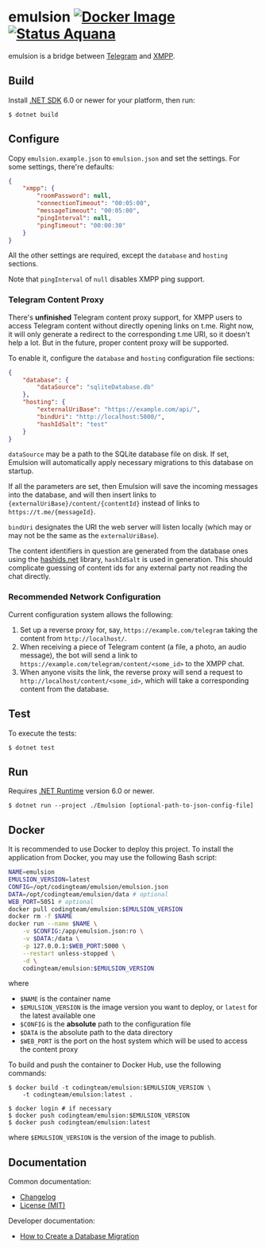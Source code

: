 emulsion [![Docker Image][badge.docker]][docker-hub] [![Status Aquana][status-aquana]][andivionian-status-classifier]
========

emulsion is a bridge between [Telegram][telegram] and [XMPP][xmpp].

Build
-----

Install [.NET SDK][dotnet] 6.0 or newer for your platform, then run:

```console
$ dotnet build
```

Configure
---------

Copy `emulsion.example.json` to `emulsion.json` and set the settings. For some
settings, there're defaults:

```json
{
    "xmpp": {
        "roomPassword": null,
        "connectionTimeout": "00:05:00",
        "messageTimeout": "00:05:00",
        "pingInterval": null,
        "pingTimeout": "00:00:30"
    }
}
```

All the other settings are required, except the `database` and `hosting` sections.

Note that `pingInterval` of `null` disables XMPP ping support.

### Telegram Content Proxy

There's **unfinished** Telegram content proxy support, for XMPP users to access Telegram content without directly opening links on t.me. Right now, it will only generate a redirect to the corresponding t.me URI, so it doesn't help a lot. But in the future, proper content proxy will be supported.

To enable it, configure the `database` and `hosting` configuration file sections:

```json
{
    "database": {
        "dataSource": "sqliteDatabase.db"
    },
    "hosting": {
        "externalUriBase": "https://example.com/api/",
        "bindUri": "http://localhost:5000/",
        "hashIdSalt": "test"
    }
}
```

`dataSource` may be a path to the SQLite database file on disk. If set, Emulsion will automatically apply necessary migrations to this database on startup.

If all the parameters are set, then Emulsion will save the incoming messages into the database, and will then insert links to `{externalUriBase}/content/{contentId}` instead of links to `https://t.me/{messageId}`.

`bindUri` designates the URI the web server will listen locally (which may or may not be the same as the `externalUriBase`).

The content identifiers in question are generated from the database ones using the [hashids.net][hashids.net] library, `hashIdSalt` is used in generation. This should complicate guessing of content ids for any external party not reading the chat directly.

### Recommended Network Configuration

Current configuration system allows the following:

1. Set up a reverse proxy for, say, `https://example.com/telegram` taking the content from `http://localhost/`.
2. When receiving a piece of Telegram content (a file, a photo, an audio message), the bot will send a link to `https://example.com/telegram/content/<some_id>` to the XMPP chat.
3. When anyone visits the link, the reverse proxy will send a request to `http://localhost/content/<some_id>`, which will take a corresponding content from the database.

Test
----

To execute the tests:

```console
$ dotnet test
```

Run
---

Requires [.NET Runtime][dotnet] version 6.0 or newer.

```console
$ dotnet run --project ./Emulsion [optional-path-to-json-config-file]
```

Docker
------
It is recommended to use Docker to deploy this project. To install the
application from Docker, you may use the following Bash script:

```bash
NAME=emulsion
EMULSION_VERSION=latest
CONFIG=/opt/codingteam/emulsion/emulsion.json
DATA=/opt/codingteam/emulsion/data # optional
WEB_PORT=5051 # optional
docker pull codingteam/emulsion:$EMULSION_VERSION
docker rm -f $NAME
docker run --name $NAME \
    -v $CONFIG:/app/emulsion.json:ro \
    -v $DATA:/data \
    -p 127.0.0.1:$WEB_PORT:5000 \
    --restart unless-stopped \
    -d \
    codingteam/emulsion:$EMULSION_VERSION
```

where

- `$NAME` is the container name
- `$EMULSION_VERSION` is the image version you want to deploy, or `latest` for
  the latest available one
- `$CONFIG` is the **absolute** path to the configuration file
- `$DATA` is the absolute path to the data directory
- `$WEB_PORT` is the port on the host system which will be used to access the content proxy

To build and push the container to Docker Hub, use the following commands:

```console
$ docker build -t codingteam/emulsion:$EMULSION_VERSION \
    -t codingteam/emulsion:latest .

$ docker login # if necessary
$ docker push codingteam/emulsion:$EMULSION_VERSION
$ docker push codingteam/emulsion:latest
```

where `$EMULSION_VERSION` is the version of the image to publish.

Documentation
-------------

Common documentation:

- [Changelog][docs.changelog]
- [License (MIT)][docs.license]

Developer documentation:

- [How to Create a Database Migration][docs.create-migration]

[andivionian-status-classifier]: https://github.com/ForNeVeR/andivionian-status-classifier#status-aquana-
[docker-hub]: https://hub.docker.com/r/codingteam/emulsion
[docs.changelog]: ./CHANGELOG.md
[docs.create-migration]: ./docs/create-migration.md
[docs.license]: ./LICENSE.md
[dotnet]: https://dotnet.microsoft.com/download
[hashids.net]: https://github.com/ullmark/hashids.net
[telegram]: https://telegram.org/
[xmpp]: https://xmpp.org/

[badge.docker]: https://img.shields.io/docker/v/codingteam/emulsion?sort=semver
[status-aquana]: https://img.shields.io/badge/status-aquana-yellowgreen.svg

